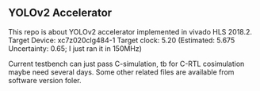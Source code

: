 ## YOLOv2 Accelerator
This repo is about YOLOv2 accelerator implemented in vivado HLS 2018.2.
Target Device:  xc7z020clg484-1
Target clock: 5.20 (Estimated: 5.675 Uncertainty: 0.65; I just ran it in 150MHz)

Current testbench can just pass C-simulation, tb for C-RTL cosimulation maybe need several days. 
Some other related files are available from software version foler.
